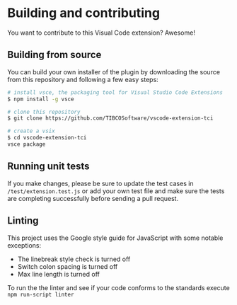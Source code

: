 # Building and contributing
You want to contribute to this Visual Code extension? Awesome!

## Building from source
You can build your own installer of the plugin by downloading the source from this repository and following a few easy steps:
```bash
# install vsce, the packaging tool for Visual Studio Code Extensions
$ npm install -g vsce

# clone this repository
$ git clone https://github.com/TIBCOSoftware/vscode-extension-tci

# create a vsix
$ cd vscode-extension-tci
vsce package
```

## Running unit tests
If you make changes, please be sure to update the test cases in `/test/extension.test.js` or add your own test file and make sure the tests are completing successfully before sending a pull request.

## Linting
This project uses the Google style guide for JavaScript with some notable exceptions:
* The linebreak style check is turned off
* Switch colon spacing is turned off
* Max line length is turned off

To run the the linter and see if your code conforms to the standards execute `npm run-script linter`